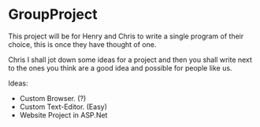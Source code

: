 # GroupProject
This project will be for Henry and Chris to write a single program of their choice, this is once they have thought of one.

Chris I shall jot down some ideas for a project and then you shall write next to the ones you think are a good idea and possible for people like us.

Ideas:
- Custom Browser. (?)
- Custom Text-Editor. (Easy)
- Website Project in ASP.Net
